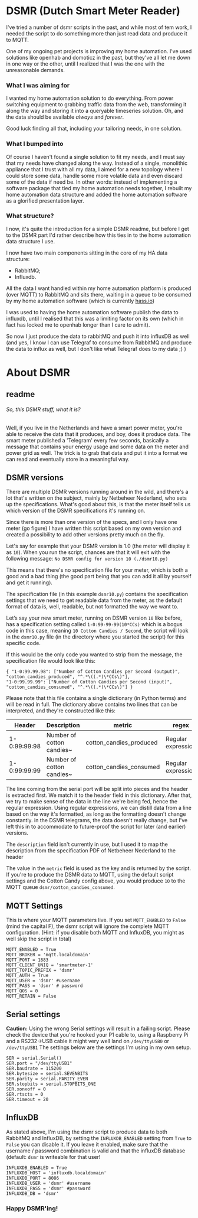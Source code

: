 # DSMR (Dutch Smart Meter Reader)
I've tried a number of dsmr scripts in the past, and while most of tem work, I needed the script to do something more than just read data and produce it to MQTT.

One of my ongoing pet projects is improving my home automation. I've used solutions like openhab and domoticz in the past, but they've all let me down in one way or the other, until I realized that I was the one with the unreasonable demands.

### What I was aiming for
I wanted my home automation solution to do everything. From power switching equipment to grabbing traffic data from the web, transforming it along the way and storing it into a queryable timeseries solution. Oh, and the data should be available *always* and *forever*.

Good luck finding all that, including your tailoring needs, in one solution.

### What I bumped into
Of course I haven't found a single solution to fit my needs, and I must say that my needs have changed along the way. Instead of a single, monolithic appliance that I trust with all my data, I aimed for a new topology where I could store some data, handle some more volatile data and even discard some of the data if need be. In other words: instead of implementing a software package that tied my home automation needs together, I rebuilt my home automation data structure and added the home automation software as a glorified presentation layer.

### What structure?
I now, it's quite the introduction for a simple DSMR readme, but before I get to the DSMR part I'd rather describe how this ties in to the home automation data structure I use.

I now have two main components sitting in the core of my HA data structure:
 - RabbitMQ;
 - Influxdb.
 
 All the data I want handled within my home automation platform is produced (over MQTT) to RabbitMQ and sits there, waiting in a queue to be consumed by my home automation software (which is currently [hass.io](http://hass.io))

I was used to having the home automation software publish the data to influxdb, until I realised that this was a limiting factor on its own (which in fact has locked me to openhab longer than I care to admit).

So now I just produce the data to rabbitMQ and push it into influxDB as well (and yes, I know I can use Telegraf to consume from RabbitMQ and produce the data to influx as well, but I don't like what Telegraf does to my data ;) )

# About DSMR
## readme
###### So, this DSMR stuff, what it is?
Well, if you live in the Netherlands and have a smart power meter, you're able to receive the data that it produces, and boy, does it produce data. The smart meter published a 'Telegram' every few seconds, basically a message that contains your energy usage and some data on the meter and power grid as well. The trick is to grab that data and put it into a format we can read and eventually store in a meaningful way.

## DSMR versions
There are multiple DSMR versions running around in the wild, and there's a lot that's written on the subject, mainly by Netbeheer Nederland, who sets up the specifications. What's good about this, is that the meter itself tells us which version of the DSMR specifications it's running on.

Since there is more than one version of the specs, and I only have one meter (go figure) I have written this script based on my own version and created a possibility to add other versions pretty much on the fly.

Let's say for example that your DSMR version is 1.0 (the meter will display it as `10`). When you run the script, chances are that it will exit with the following message: 
`No DSMR config for version 10 (./dsmr10.py)`

This means that there's no specification file for your meter, which is both a good and a bad thing (the good part being that you can add it all by yourself and get it running).

The specification file (in this example `dsmr10.py`) contains the specification settings that we need to get readable data from the meter, as the default format of data is, well, readable, but not formatted the way we want to. 

Let’s say your new smart meter, running on DSMR version `10` like before, has a specification setting called `1-0:99-99-99(10*CCs)` which is a bogus code in this case, meaning `10 Cotton Candies / Second`, the script will look in the `dsmr10.py` file (in the directory where you started the script) for this specific code. 

If this would be the only code you wanted to strip from the message, the specification file would look like this:
```
{ "1-0:99.99.98": ["Number of Cotton Candies per Second (output)", "cotton_candies_produced", "^.*\((.*)\*CCs\)"],
"1-0:99.99.99": ["Number of Cotton Candies per Second (input)", "cotton_candies_consumed", "^.*\((.*)\*CCs\)"] }
```

Please note that this file contains a single dictionary (in Python terms) and will be read in full. The dictionary above contains two lines that can be interpreted, and they're constructed like this:

|Header|Description|metric|regex|
|------|-----------|------|-----|
|1-0:99:99:98|Number of cotton candies~|cotton_candies_produced|Regular expression|
|1-0:99:99:99|Number of cotton candies~|cotton_candies_consumed|Regular expression|

The line coming from the serial port will be split into pieces and the header is extracted first. We match it to the header field in this dictionary.
After that, we try to make sense of the data in the line we're being fed, hence the regular expression. Using regular expressions, we can distill data from a line based on the way it's formatted, as long as the formatting doesn't change constantly. in the DSMR telegrams, the data doesn't really change, but I've left this in to accommodate to future-proof the script for later (and earlier) versions.

The `description` field isn't currently in use, but I used it to map the description from the specification PDF of Netbeheer Nederland to the header

The value in the `metric` field is used as the key and is returned by the script. If you're to produce the DSMR data to MQTT, using the default script settings and the Cotton Candy config above, you would produce `10` to the MQTT queue `dsmr/cotton_candies_consumed`.

## MQTT Settings
This is where your MQTT parameters live. If you set `MQTT_ENABLED` to `False` (mind the capital F), the dsmr script will ignore the complete MQTT configuration. (Hint: if you disable both MQTT and InfluxDB, you might as well skip the script in total)
```
MQTT_ENABLED = True
MQTT_BROKER = 'mqtt.localdomain'
MQTT_PORT = 1883
MQTT_CLIENT_UNIQ = 'smartmeter-1'
MQTT_TOPIC_PREFIX = 'dsmr'
MQTT_AUTH = True
MQTT_USER = 'dsmr' #username
MQTT_PASS = 'dsmr' # password
MQTT_QOS = 0
MQTT_RETAIN = False
```

## Serial settings
**Caution:** Using the wrong Serial settings will result in a failing script. Please check the device that you're hooked your P1 cable to, using a Raspberry Pi and a RS232->USB cable it might very well land on `/dev/ttyUSB0` or `/dev/ttyUSB1` The settings below are the settings I'm using in my own setup.

```
SER = serial.Serial()
SER.port = "/dev/ttyUSB1"
SER.baudrate = 115200
SER.bytesize = serial.SEVENBITS
SER.parity = serial.PARITY_EVEN
SER.stopbits = serial.STOPBITS_ONE
SER.xonxoff = 0
SER.rtscts = 0
SER.timeout = 20
```

## InfluxDB
As stated above, I'm using the dsmr script to produce data to both RabbitMQ and InfluxDB, by setting the `INFLUXDB_ENABLED` setting from `True` to `False` you can disable it. If you leave it enabled, make sure that the username / password combination is valid and that the influxDB database (default: `dsmr` is writeable for that user!
```
INFLUXDB_ENABLED = True
INFLUXDB_HOST = 'influxdb.localdomain'
INFLUXDB_PORT = 8086
INFLUXDB_USER = 'dsmr' #username
INFLUXDB_PASS = 'dsmr' #password
INFLUXDB_DB = 'dsmr'
```

### Happy DSMR'ing!
